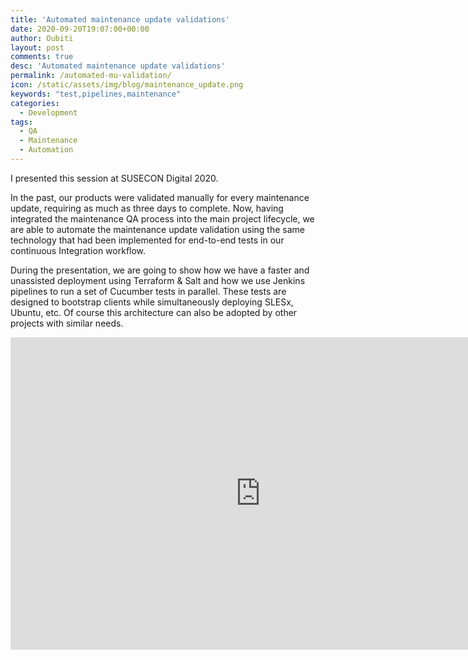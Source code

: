 ```yaml
---
title: 'Automated maintenance update validations'
date: 2020-09-20T19:07:00+00:00
author: Oubiti
layout: post
comments: true
desc: 'Automated maintenance update validations'
permalink: /automated-mu-validation/    
icon: /static/assets/img/blog/maintenance_update.png
keywords: "test,pipelines,maintenance"
categories:
  - Development
tags:
  - QA
  - Maintenance
  - Automation
---
```


I presented this session at SUSECON Digital 2020.

In the past, our products were validated manually for every maintenance update, requiring as much as three days to complete. Now, having integrated the maintenance QA process into the main project lifecycle, we are able to automate the maintenance update validation using the same technology that had been implemented for end-to-end tests in our continuous Integration workflow. 

During the presentation, we are going to show how we have a faster and unassisted deployment using Terraform & Salt and how we use Jenkins pipelines to run a set of Cucumber tests in parallel. These tests are designed to bootstrap clients while simultaneously deploying SLESx, Ubuntu, etc. Of course this architecture can also be adopted by other projects with similar needs.

<div class="video-container">
	<center>
		<iframe 
			width="800" 
			height="500" 
			src="https://www.youtube.com/embed/U1osyy6Lk00" 
			frameborder="0" 
			allow="autoplay; encrypted-media; picture-in-picture" 
			allowfullscreen>
		</iframe>
	</center>
</div>
